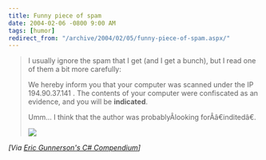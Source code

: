 ```yaml
---
title: Funny piece of spam
date: 2004-02-06 -0800 9:00 AM
tags: [humor]
redirect_from: "/archive/2004/02/05/funny-piece-of-spam.aspx/"
---
```


> I usually ignore the spam that I get (and I get a bunch), but I read
> one of them a bit more carefully:
>
> We hereby inform you that your computer was scanned under the IP
> 194.90.37.141 . The contents of your computer were confiscated as an
> evidence, and you will be **indicated**.
>
> Umm... I think that the author was probablyÂlooking forÂâ€inditedâ€.
>
> ![](http://weblogs.asp.net/ericgu/aggbug/68266.aspx)

*[Via [Eric Gunnerson's C#
Compendium](http://weblogs.asp.net/ericgu/archive/2004/02/05/68266.aspx)]*

